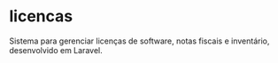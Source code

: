 # licencas
Sistema para gerenciar licenças de software, notas fiscais e inventário, desenvolvido em Laravel.
